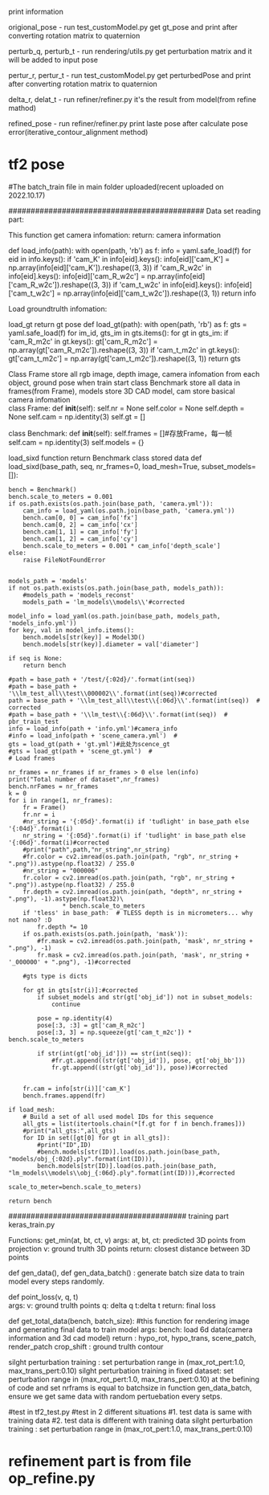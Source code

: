 
print information

origional_pose - run test_customModel.py get gt_pose and print after converting rotation matrix to quaternion 

perturb_q, perturb_t - run rendering/utils.py get perturbation matrix and it will be added to input pose

pertur_r, pertur_t - run test_customModel.py get perturbedPose and print after converting rotation matrix to quaternion

delta_r, delat_t - run refiner/refiner.py it's the result from model(from refine mathod)

refined_pose - run refiner/refiner.py print laste pose after calculate pose error(iterative_contour_alignment method)










# tf2 pose
#The batch_train file in main folder uploaded(recent uploaded on 2022.10.17)

############################################
Data set reading part:

This function get camera infomation:
return: camera information

def load_info(path):
    with open(path, 'rb') as f:
        info = yaml.safe_load(f)
        for eid in info.keys():
            if 'cam_K' in info[eid].keys():
                info[eid]['cam_K'] = np.array(info[eid]['cam_K']).reshape((3, 3))
            if 'cam_R_w2c' in info[eid].keys():
                info[eid]['cam_R_w2c'] = np.array(info[eid]['cam_R_w2c']).reshape((3, 3))
            if 'cam_t_w2c' in info[eid].keys():
                info[eid]['cam_t_w2c'] = np.array(info[eid]['cam_t_w2c']).reshape((3, 1))
    return info

Load groundtrulth infomation:

load_gt return gt pose
def load_gt(path):
    with open(path, 'rb') as f:
        gts = yaml.safe_load(f)
        for im_id, gts_im in gts.items():
            for gt in gts_im:
                if 'cam_R_m2c' in gt.keys():
                    gt['cam_R_m2c'] = np.array(gt['cam_R_m2c']).reshape((3, 3))
                if 'cam_t_m2c' in gt.keys():
                    gt['cam_t_m2c'] = np.array(gt['cam_t_m2c']).reshape((3, 1))
    return gts


Class Frame store all rgb image, depth image, camera infomation from each object, ground pose
when train start class Benchmark store all data in frames(from Frame), models store 3D CAD model, cam store basical camera infomation  
class Frame:
    def __init__(self):
        self.nr = None
        self.color = None
        self.depth = None
        self.cam = np.identity(3)
        self.gt = []


class Benchmark:
    def __init__(self):
        self.frames = []#存放Frame，每一帧
        self.cam = np.identity(3)
        self.models = {}
       

load_sixd function return Benchmark class stored data
def load_sixd(base_path, seq, nr_frames=0, load_mesh=True, subset_models=[]):

    bench = Benchmark()
    bench.scale_to_meters = 0.001
    if os.path.exists(os.path.join(base_path, 'camera.yml')):
        cam_info = load_yaml(os.path.join(base_path, 'camera.yml'))
        bench.cam[0, 0] = cam_info['fx']
        bench.cam[0, 2] = cam_info['cx']
        bench.cam[1, 1] = cam_info['fy']
        bench.cam[1, 2] = cam_info['cy']
        bench.scale_to_meters = 0.001 * cam_info['depth_scale']
    else:
        raise FileNotFoundError

    
    models_path = 'models'
    if not os.path.exists(os.path.join(base_path, models_path)):
        #models_path = 'models_reconst'
        models_path = 'lm_models\\models\\'#corrected

    model_info = load_yaml(os.path.join(base_path, models_path, 'models_info.yml'))
    for key, val in model_info.items():
        bench.models[str(key)] = Model3D()
        bench.models[str(key)].diameter = val['diameter']

    if seq is None:
        return bench

    #path = base_path + '/test/{:02d}/'.format(int(seq))
    #path = base_path + '\\lm_test_all\\test\\000002\\'.format(int(seq))#corrected
    path = base_path + '\\lm_test_all\\test\\{:06d}\\'.format(int(seq))  # corrected
    #path = base_path + '\\lm_test\\{:06d}\\'.format(int(seq))  # pbr_train_test
    info = load_info(path + 'info.yml')#camera_info
    #info = load_info(path + 'scene_camera.yml')  #
    gts = load_gt(path + 'gt.yml')#此处为scence_gt
    #gts = load_gt(path + 'scene_gt.yml')  #
    # Load frames

    nr_frames = nr_frames if nr_frames > 0 else len(info)
    print("Total number of dataset",nr_frames)
    bench.nrFames = nr_frames
    k = 0
    for i in range(1, nr_frames):
        fr = Frame()
        fr.nr = i
        #nr_string = '{:05d}'.format(i) if 'tudlight' in base_path else '{:04d}'.format(i)
        nr_string = '{:05d}'.format(i) if 'tudlight' in base_path else '{:06d}'.format(i)#corrected
        #print("path",path,"nr_string",nr_string)
        #fr.color = cv2.imread(os.path.join(path, "rgb", nr_string + ".png")).astype(np.float32) / 255.0
        #nr_string = "000006"
        fr.color = cv2.imread(os.path.join(path, "rgb", nr_string + ".png")).astype(np.float32) / 255.0
        fr.depth = cv2.imread(os.path.join(path, "depth", nr_string + ".png"), -1).astype(np.float32)\
                   * bench.scale_to_meters
        if 'tless' in base_path:  # TLESS depth is in micrometers... why not nano? :D
            fr.depth *= 10
        if os.path.exists(os.path.join(path, 'mask')):
            #fr.mask = cv2.imread(os.path.join(path, 'mask', nr_string + ".png"), -1)
            fr.mask = cv2.imread(os.path.join(path, 'mask', nr_string + '_000000' + ".png"), -1)#corrected

        #gts type is dicts

        for gt in gts[str(i)]:#corrected
            if subset_models and str(gt['obj_id']) not in subset_models:
                continue

            pose = np.identity(4)
            pose[:3, :3] = gt['cam_R_m2c']
            pose[:3, 3] = np.squeeze(gt['cam_t_m2c']) * bench.scale_to_meters

            if str(int(gt['obj_id'])) == str(int(seq)):
                #fr.gt.append((str(gt['obj_id']), pose, gt['obj_bb']))
                fr.gt.append((str(gt['obj_id']), pose))#corrected


        fr.cam = info[str(i)]['cam_K']
        bench.frames.append(fr)

    if load_mesh:
        # Build a set of all used model IDs for this sequence
        all_gts = list(itertools.chain(*[f.gt for f in bench.frames]))
        #print("all_gts:",all_gts)
        for ID in set([gt[0] for gt in all_gts]):
            #print("ID",ID)
            #bench.models[str(ID)].load(os.path.join(base_path, "models/obj_{:02d}.ply".format(int(ID))),
            bench.models[str(ID)].load(os.path.join(base_path, "lm_models\\models\\obj_{:06d}.ply".format(int(ID))),#corrected
                                       scale_to_meter=bench.scale_to_meters)

    return bench

########################################
training part
keras_train.py 

Functions: 
get_min(at, bt, ct, v)
args: at, bt, ct: predicted 3D points from projection
      v: ground trulth 3D points
return: closest distance between 3D points


def gen_data(), def gen_data_batch() : generate batch size data to train model every steps randomly.

def point_loss(v, q, t)  
 args:  v: ground trulth points
        q: delta q
        t:delta t
 return: final loss
 
 def get_total_data(bench, batch_size):
 #this function for rendering image and generating final data to train model
  args: bench: load 6d data(camera information and 3d cad model)
  return  : hypo_rot, hypo_trans, scene_patch, render_patch crop_shift
          : ground trulth contour

silght perturbation training : set perturbation range in (max_rot_pert:1.0, max_trans_pert:0.10)
silght perturbation training in fixed dataset: set perturbation range in (max_rot_pert:1.0, max_trans_pert:0.10) at the befining of code and set nrframs is equal to batchsize in function gen_data_batch, ensure we get same data with random pertuebation every setps. 


#test in tf2_test.py
#test in 2 different situations
#1. test data is same with training data
#2. test data is different with training data
silght perturbation training : set perturbation range in (max_rot_pert:1.0, max_trans_pert:0.10) 

# refinement part is from file op_refine.py
